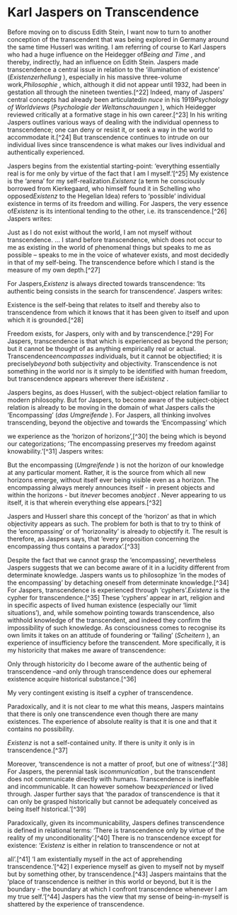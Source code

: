 Karl Jaspers on Transcendence
=============================

Before moving on to discuss Edith Stein, I want now to turn to another
conception of the transcendent that was being explored in Germany around
the same time Husserl was writing. I am referring of course to Karl
Jaspers who had a huge influence on the Heidegger of*Being and Time* ,
and thereby, indirectly, had an influence on Edith Stein. Jaspers made
transcendence a central issue in relation to the ‘illumination of
existence’ (*Existenzerhellung* ), especially in his massive
three-volume work,*Philosophie* , which, although it did not appear
until 1932, had been in gestation all through the nineteen
twenties.[^22] Indeed, many of Jaspers’ central concepts had already
been articulated*in nuce* in his 1919*Psychology of Worldviews*
(*Psychologie der Weltanschauungen* ), which Heidegger reviewed
critically at a formative stage in his own career.[^23] In his writing
Jaspers outlines various ways of dealing with the individual openness to
transcendence; one can deny or resist it, or seek a way in the world to
accommodate it.[^24] But transcendence continues to intrude on our
individual lives since transcendence is what makes our lives individual
and authentically experienced.

Jaspers begins from the existential starting-point: ‘everything
essentially real is for me only by virtue of the fact that I am I
myself.’[^25] My existence is the ‘arena’ for my
self-realization.*Existenz* (a term he consciously borrowed from
Kierkegaard, who himself found it in Schelling who opposed*Existenz* to
the Hegelian Idea) refers to ‘possible’ individual existence in terms of
its freedom and willing. For Jaspers, the very essence of*Existenz* is
its intentional tending to the other, i.e. its transcendence.[^26]
Jaspers writes:

Just as I do not exist without the world, I am not myself without
transcendence. … I stand before transcendence, which does not occur to
me as existing in the world of phenomenal things but speaks to me as
possible – speaks to me in the voice of whatever exists, and most
decidedly in that of my self-being. The transcendence before which I
stand is the measure of my own depth.[^27]

For Jaspers,*Existenz* is always directed towards transcendence: ‘Its
authentic being consists in the search for transcendence’. Jaspers
writes:

Existence is the self-being that relates to itself and thereby also to
transcendence from which it knows that it has been given to itself and
upon which it is grounded.[^28]

Freedom exists, for Jaspers, only with and by transcendence.[^29] For
Jaspers, transcendence is that which is experienced as beyond the
person; but it cannot be thought of as anything empirically real or
actual. Transcendence*encompasses* individuals, but it cannot be
objectified; it is precisely*beyond* both subjectivity and objectivity.
Transcendence is not something in the world nor is it simply to be
identified with human freedom, but transcendence appears wherever there
is*Existenz* .

Jaspers begins, as does Husserl, with the subject-object relation
familiar to modern philosophy. But for Jaspers, to become aware of the
subject-object relation is already to be moving in the domain of what
Jaspers calls the ‘Encompassing’ (*das Umgreifende* ). For Jaspers, all
thinking involves transcending, beyond the objective and towards the
‘Encompassing’ which

we experience as the ‘horizon of horizons’,[^30] the being which is
beyond our categorizations; ‘The encompassing preserves my freedom
against knowability.’[^31] Jaspers writes:

But the encompassing (*Umgreifende* ) is not the horizon of our
knowledge at any particular moment. Rather, it is the source from which
all new horizons emerge, without itself ever being visible even as a
horizon. The encompassing always merely announces itself - in present
objects and within the horizons - but it*never* becomes an*object* .
Never appearing to us itself, it is that wherein everything else
appears.[^32]

Jaspers and Husserl share this concept of the ‘horizon’ as that in which
objectivity appears as such. The problem for both is that to try to
think of the ‘encompassing’ or of ‘horizonality’ is already to objectify
it. The result is therefore, as Jaspers says, that ‘every proposition
concerning the encompassing thus contains a paradox’.[^33]

Despite the fact that we cannot grasp the ‘encompassing’, nevertheless
Jaspers suggests that we can become aware of it in a lucidity different
from determinate knowledge. Jaspers wants us to philosophize ‘in the
modes of the encompassing’ by detaching oneself from determinate
knowledge.[^34] For Jaspers, transcendence is experienced through
‘cyphers’.*Existenz* is the cypher for transcendence.[^35] These
‘cyphers’ appear in art, religion and in specific aspects of lived human
existence (especially our ‘limit situations’), and, while somehow
pointing towards transcendence, also withhold knowledge of the
transcendent, and indeed they confirm the impossibility of such
knowledge. As consciousness comes to recognise its own limits it takes
on an attitude of foundering or ‘failing’ (*Scheitern* ), an experience
of insufficiency before the transcendent. More specifically, it is my
historicity that makes me aware of transcendence:

Only through historicity do I become aware of the authentic being of
transcendence –and only through transcendence does our ephemeral
existence acquire historical substance.[^36]

My very contingent existing is itself a cypher of transcendence.

Paradoxically, and it is not clear to me what this means, Jaspers
maintains that there is only one transcendence even though there are
many existences. The experience of absolute reality is that it is one
and that it contains no possibility.

*Existenz* is not a self-contained unity. If there is unity it only is
in transcendence.[^37]

Moreover, ‘transcendence is not a matter of proof, but one of
witness’.[^38] For Jaspers, the perennial task is*communication* , but
the transcendent does not communicate directly with humans.
Transcendence is ineffable and incommunicable. It can however somehow
be*experienced* or lived through. Jasper further says that ‘the paradox
of transcendence is that it can only be grasped historically but cannot
be adequately conceived as being itself historical.’[^39]

Paradoxically, given its incommunicability, Jaspers defines
transcendence is defined in relational terms: ‘There is transcendence
only by virtue of the reality of my unconditionality’.[^40] There is no
transcendence except for existence: ‘*Existenz* is either in relation to
transcendence or not at

all’.[^41] ‘I am existentially myself in the act of apprehending
transcendence.’[^42] I experience myself as given to myself not by
myself but by something other, by transcendence.[^43] Jaspers maintains
that the ‘place of transcendence is neither in this world or beyond, but
it is the boundary - the boundary at which I confront transcendence
whenever I am my true self.’[^44] Jaspers has the view that my sense of
being-in-myself is shattered by the experience of transcendence.



